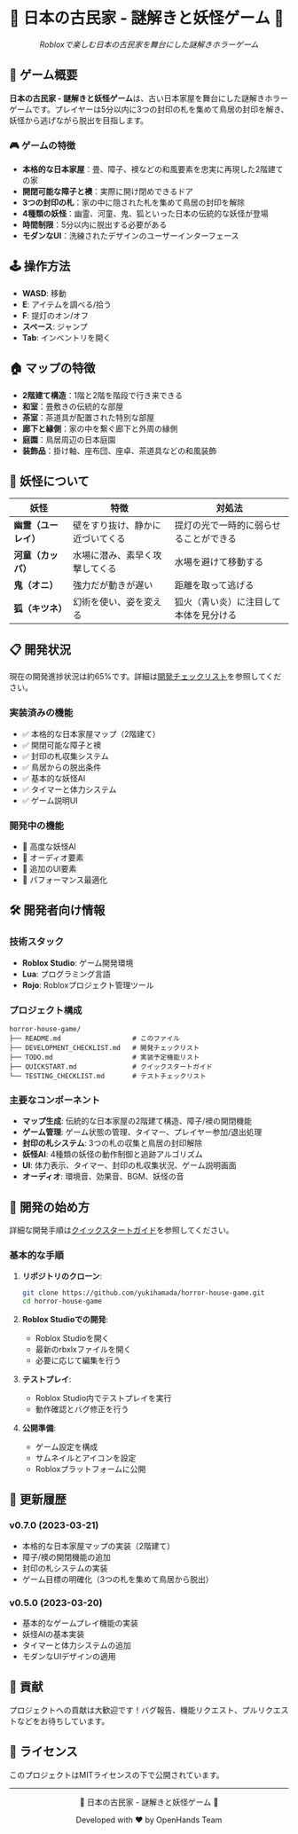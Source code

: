 # 🏮 日本の古民家 - 謎解きと妖怪ゲーム 🏮

<div align="center">
  <p><em>Robloxで楽しむ日本の古民家を舞台にした謎解きホラーゲーム</em></p>
</div>

## 📝 ゲーム概要

**日本の古民家 - 謎解きと妖怪ゲーム**は、古い日本家屋を舞台にした謎解きホラーゲームです。プレイヤーは5分以内に3つの封印の札を集めて鳥居の封印を解き、妖怪から逃げながら脱出を目指します。

### 🎮 ゲームの特徴

- **本格的な日本家屋**：畳、障子、襖などの和風要素を忠実に再現した2階建ての家
- **開閉可能な障子と襖**：実際に開け閉めできるドア
- **3つの封印の札**：家の中に隠された札を集めて鳥居の封印を解除
- **4種類の妖怪**：幽霊、河童、鬼、狐といった日本の伝統的な妖怪が登場
- **時間制限**：5分以内に脱出する必要がある
- **モダンなUI**：洗練されたデザインのユーザーインターフェース

## 🕹️ 操作方法

- **WASD**: 移動
- **E**: アイテムを調べる/拾う
- **F**: 提灯のオン/オフ
- **スペース**: ジャンプ
- **Tab**: インベントリを開く

## 🏠 マップの特徴

- **2階建て構造**：1階と2階を階段で行き来できる
- **和室**：畳敷きの伝統的な部屋
- **茶室**：茶道具が配置された特別な部屋
- **廊下と縁側**：家の中を繋ぐ廊下と外周の縁側
- **庭園**：鳥居周辺の日本庭園
- **装飾品**：掛け軸、座布団、座卓、茶道具などの和風装飾

## 👹 妖怪について

| 妖怪 | 特徴 | 対処法 |
|------|------|--------|
| **幽霊（ユーレイ）** | 壁をすり抜け、静かに近づいてくる | 提灯の光で一時的に弱らせることができる |
| **河童（カッパ）** | 水場に潜み、素早く攻撃してくる | 水場を避けて移動する |
| **鬼（オニ）** | 強力だが動きが遅い | 距離を取って逃げる |
| **狐（キツネ）** | 幻術を使い、姿を変える | 狐火（青い炎）に注目して本体を見分ける |

## 📋 開発状況

現在の開発進捗状況は約65%です。詳細は[開発チェックリスト](DEVELOPMENT_CHECKLIST.md)を参照してください。

### 実装済みの機能
- ✅ 本格的な日本家屋マップ（2階建て）
- ✅ 開閉可能な障子と襖
- ✅ 封印の札収集システム
- ✅ 鳥居からの脱出条件
- ✅ 基本的な妖怪AI
- ✅ タイマーと体力システム
- ✅ ゲーム説明UI

### 開発中の機能
- 🔄 高度な妖怪AI
- 🔄 オーディオ要素
- 🔄 追加のUI要素
- 🔄 パフォーマンス最適化

## 🛠️ 開発者向け情報

### 技術スタック

- **Roblox Studio**: ゲーム開発環境
- **Lua**: プログラミング言語
- **Rojo**: Robloxプロジェクト管理ツール

### プロジェクト構成

```
horror-house-game/
├── README.md                  # このファイル
├── DEVELOPMENT_CHECKLIST.md   # 開発チェックリスト
├── TODO.md                    # 実装予定機能リスト
├── QUICKSTART.md              # クイックスタートガイド
└── TESTING_CHECKLIST.md       # テストチェックリスト
```

### 主要なコンポーネント

- **マップ生成**: 伝統的な日本家屋の2階建て構造、障子/襖の開閉機能
- **ゲーム管理**: ゲーム状態の管理、タイマー、プレイヤー参加/退出処理
- **封印の札システム**: 3つの札の収集と鳥居の封印解除
- **妖怪AI**: 4種類の妖怪の動作制御と追跡アルゴリズム
- **UI**: 体力表示、タイマー、封印の札収集状況、ゲーム説明画面
- **オーディオ**: 環境音、効果音、BGM、妖怪の音

## 🚀 開発の始め方

詳細な開発手順は[クイックスタートガイド](QUICKSTART.md)を参照してください。

### 基本的な手順

1. **リポジトリのクローン**:
   ```bash
   git clone https://github.com/yukihamada/horror-house-game.git
   cd horror-house-game
   ```

2. **Roblox Studioでの開発**:
   - Roblox Studioを開く
   - 最新のrbxlxファイルを開く
   - 必要に応じて編集を行う

3. **テストプレイ**:
   - Roblox Studio内でテストプレイを実行
   - 動作確認とバグ修正を行う

4. **公開準備**:
   - ゲーム設定を構成
   - サムネイルとアイコンを設定
   - Robloxプラットフォームに公開

## 📝 更新履歴

### v0.7.0 (2023-03-21)
- 本格的な日本家屋マップの実装（2階建て）
- 障子/襖の開閉機能の追加
- 封印の札システムの実装
- ゲーム目標の明確化（3つの札を集めて鳥居から脱出）

### v0.5.0 (2023-03-20)
- 基本的なゲームプレイ機能の実装
- 妖怪AIの基本実装
- タイマーと体力システムの追加
- モダンなUIデザインの適用

## 🤝 貢献

プロジェクトへの貢献は大歓迎です！バグ報告、機能リクエスト、プルリクエストなどをお待ちしています。

## 📜 ライセンス

このプロジェクトはMITライセンスの下で公開されています。

---

<div align="center">
  <p>🏮 日本の古民家 - 謎解きと妖怪ゲーム 🏮</p>
  <p>Developed with ❤️ by OpenHands Team</p>
</div>